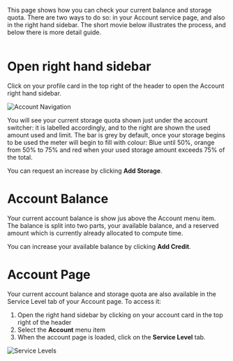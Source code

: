 This page shows how you can check your current balance and storage quota. There are two ways to do so: in your Account service page, and also in the right hand sidebar. The short movie below illustrates the process, and below there is more detail guide.

<img data-gifffer="/images/CheckBalanceAndQuota.gif" />


# Open right hand sidebar

Click on your profile card in the top right of the header to open the Account right hand sidebar.

![Account Navigation](/images/RightHandNavigationTablet.png "Account Navigation")

You will see your current storage quota shown just under the account switcher: it is labelled accordingly, and to the right are shown the used amount used and limit. The bar is grey by default, once your storage begins to be used the meter will begin to fill with colour: Blue until 50%, orange from 50% to 75% and red when your used storage amount exceeds 75% of the total.

You can request an increase by clicking **Add Storage**.

# Account Balance

Your current account balance is show jus above the Account menu item. The balance is split into two parts, your available balance, and a reserved amount which is currently already allocated to compute time.

You can increase your available balance by clicking **Add Credit**.

# Account Page

Your current account balance and storage quota are also available in the Service Level tab of your Account page. To access it:

1. Open the right hand sidebar by clicking on your account card in the top right of the header
2. Select the <i class="zmdi zmdi-settings zmdi-hc-border"></i> **Account** menu item
3. When the account page is loaded, click on the <i class="zmdi zmdi-layers zmdi-hc-border"></i> **Service Level** tab.

![Service Levels](/images/UserServiceLevel.png "Service Levels")
